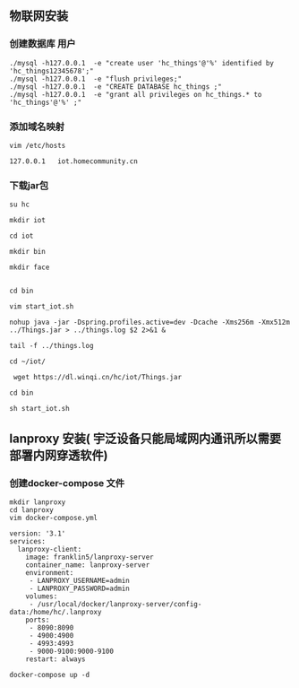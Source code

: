 ## 物联网安装

### 创建数据库 用户

```shell script
./mysql -h127.0.0.1  -e "create user 'hc_things'@'%' identified by 'hc_things12345678';"
./mysql -h127.0.0.1  -e "flush privileges;"
./mysql -h127.0.0.1  -e "CREATE DATABASE hc_things ;"
./mysql -h127.0.0.1  -e "grant all privileges on hc_things.* to 'hc_things'@'%' ;"
```

### 添加域名映射

```shell script
vim /etc/hosts

127.0.0.1   iot.homecommunity.cn
```

### 下载jar包

```shell script
su hc

mkdir iot

cd iot 

mkdir bin

mkdir face


cd bin

vim start_iot.sh

nohup java -jar -Dspring.profiles.active=dev -Dcache -Xms256m -Xmx512m ../Things.jar > ../things.log $2 2>&1 &

tail -f ../things.log

cd ~/iot/

 wget https://dl.winqi.cn/hc/iot/Things.jar

cd bin

sh start_iot.sh

```

## lanproxy 安装( 宇泛设备只能局域网内通讯所以需要部署内网穿透软件)

### 创建docker-compose 文件

```shell script
mkdir lanproxy
cd lanproxy
vim docker-compose.yml

version: '3.1'
services:
  lanproxy-client:
    image: franklin5/lanproxy-server
    container_name: lanproxy-server
    environment:
     - LANPROXY_USERNAME=admin
     - LANPROXY_PASSWORD=admin
    volumes:
     - /usr/local/docker/lanproxy-server/config-data:/home/hc/.lanproxy
    ports:
     - 8090:8090
     - 4900:4900
     - 4993:4993
     - 9000-9100:9000-9100
    restart: always

docker-compose up -d 
```

